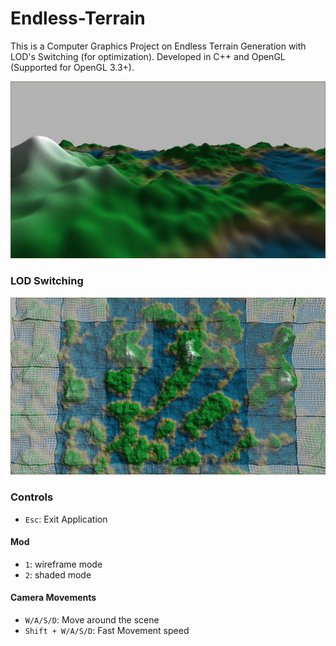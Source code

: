 # Endless-Terrain
This is a Computer Graphics Project on Endless Terrain Generation with LOD's Switching (for optimization). Developed in C++ and OpenGL (Supported for OpenGL 3.3+).

![](./images/terrain.jpg)

### LOD Switching

![](./images/terrain_LOD_Switching.jpg)

### Controls

- `Esc`: Exit Application

#### Mod

- `1`: wireframe mode
- `2`: shaded mode

#### Camera Movements

- `W/A/S/D`: Move around the scene
- `Shift + W/A/S/D`: Fast Movement speed
